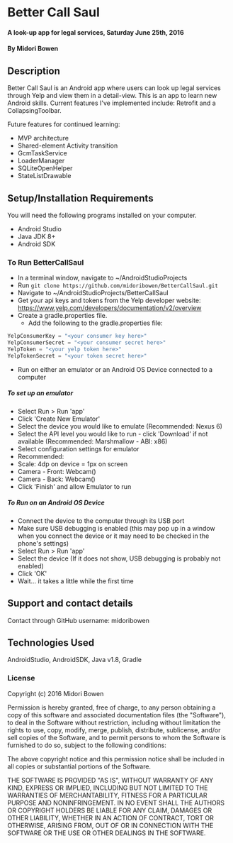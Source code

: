 # Better Call Saul

#### A look-up app for legal services, Saturday June 25th, 2016

#### By Midori Bowen

## Description

Better Call Saul is an Android app where users can look up legal services through Yelp and view them in a detail-view. This is an app to learn new Android skills. Current features I've implemented include: Retrofit and a CollapsingToolbar.

Future features for continued learning:
* MVP architecture
* Shared-element Activity transition
* GcmTaskService
* LoaderManager
* SQLiteOpenHelper
* StateListDrawable

## Setup/Installation Requirements
You will need the following programs installed on your computer.
* Android Studio
* Java JDK 8+
* Android SDK

### To Run BetterCallSaul
* In a terminal window, navigate to ~/AndroidStudioProjects
* Run `git clone https://github.com/midoribowen/BetterCallSaul.git`
* Navigate to ~/AndroidStudioProjects/BetterCallSaul
* Get your api keys and tokens from the Yelp developer website: https://www.yelp.com/developers/documentation/v2/overview
* Create a gradle.properties file.
  * Add the following to the gradle.properties file:
``` java
YelpConsumerKey = "<your consumer key here>"
YelpConsumerSecret = "<your consumer secret here>"
YelpToken = "<your yelp token here>"
YelpTokenSecret = "<your token secret here>"
```
* Run on either an emulator or an Android OS Device connected to a computer

##### To set up an emulator
* Select Run > Run 'app'
* Click 'Create New Emulator'
* Select the device you would like to emulate (Recommended: Nexus 6)
* Select the API level you would like to run - click 'Download' if not available (Recommended: Marshmallow - ABI: x86)
* Select configuration settings for emulator
 * Recommended:
 * Scale: 4dp on device = 1px on screen
 * Camera - Front: Webcam()
 * Camera - Back: Webcam()
* Click 'Finish' and allow Emulator to run

##### To Run on an Android OS Device
* Connect the device to the computer through its USB port
* Make sure USB debugging is enabled (this may pop up in a window when you connect the device or it may need to be checked in the phone's settings)
* Select Run > Run 'app'
* Select the device (If it does not show, USB debugging is probably not enabled)
* Click 'OK'
* Wait... it takes a little while the first time

## Support and contact details

Contact through GitHub username: midoribowen

## Technologies Used

AndroidStudio, AndroidSDK, Java v1.8, Gradle

### License
Copyright (c) 2016 Midori Bowen

Permission is hereby granted, free of charge, to any person obtaining a copy of this software and associated documentation files (the "Software"), to deal in the Software without restriction, including without limitation the rights to use, copy, modify, merge, publish, distribute, sublicense, and/or sell copies of the Software, and to permit persons to whom the Software is furnished to do so, subject to the following conditions:

The above copyright notice and this permission notice shall be included in all copies or substantial portions of the Software.

THE SOFTWARE IS PROVIDED "AS IS", WITHOUT WARRANTY OF ANY KIND, EXPRESS OR IMPLIED, INCLUDING BUT NOT LIMITED TO THE WARRANTIES OF MERCHANTABILITY, FITNESS FOR A PARTICULAR PURPOSE AND NONINFRINGEMENT. IN NO EVENT SHALL THE AUTHORS OR COPYRIGHT HOLDERS BE LIABLE FOR ANY CLAIM, DAMAGES OR OTHER LIABILITY, WHETHER IN AN ACTION OF CONTRACT, TORT OR OTHERWISE, ARISING FROM, OUT OF OR IN CONNECTION WITH THE SOFTWARE OR THE USE OR OTHER DEALINGS IN THE SOFTWARE.
